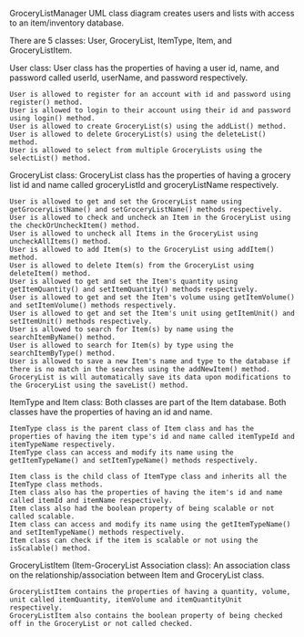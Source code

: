 GroceryListManager UML class diagram creates users and lists with access to an item/inventory database.

There are 5 classes:
    User, GroceryList, ItemType, Item, and GroceryListItem.

User class:
    User class has the properties of having a user id, name, and password called userId, userName, and password respectively.

    User is allowed to register for an account with id and password using register() method.
    User is allowed to login to their account using their id and password using login() method.
    User is allowed to create GroceryList(s) using the addList() method.
    User is allowed to delete GroceryList(s) using the deleteList() method.
    User is allowed to select from multiple GroceryLists using the selectList() method.

GroceryList class:
    GroceryList class has the properties of having a grocery list id and name called groceryListId and groceryListName respectively.

    User is allowed to get and set the GroceryList name using getGroceryListName() and setGroceryListName() methods respectively.
    User is allowed to check and uncheck an Item in the GroceryList using the checkOrUncheckItem() method.
    User is allowed to uncheck all Items in the GroceryList using uncheckAllItems() method.
    User is allowed to add Item(s) to the GroceryList using addItem() method.
    User is allowed to delete Item(s) from the GroceryList using deleteItem() method.
    User is allowed to get and set the Item's quantity using getItemQuantity() and setItemQuantity() methods respectively.
    User is allowed to get and set the Item's volume using getItemVolume() and setItemVolume() methods respectively.
    User is allowed to get and set the Item's unit using getItemUnit() and setItemUnit() methods respectively.
    User is allowed to search for Item(s) by name using the searchItemByName() method.
    User is allowed to search for Item(s) by type using the searchItemByType() method.
    User is allowed to save a new Item's name and type to the database if there is no match in the searches using the addNewItem() method.
    GroceryList is will automatically save its data upon modifications to the GroceryList using the saveList() method.

ItemType and Item class:
    Both classes are part of the Item database.
    Both classes have the properties of having an id and name.

    ItemType class is the parent class of Item class and has the properties of having the item type's id and name called itemTypeId and itemTypeName respectively.
    ItemType class can access and modify its name using the getItemTypeName() and setItemTypeName() methods respectively.

    Item class is the child class of ItemType class and inherits all the ItemType class methods.
    Item class also has the properties of having the item's id and name called itemId and itemName respectively.
    Item class also had the boolean property of being scalable or not called scalable.
    Item class can access and modify its name using the getItemTypeName() and setItemTypeName() methods respectively.
    Item class can check if the item is scalable or not using the isScalable() method.

GroceryListItem (Item-GroceryList Association class):
    An association class on the relationship/association between Item and GroceryList class.

    GroceryListItem contains the properties of having a quantity, volume, unit called itemQuantity, itemVolume and itemQuantityUnit respectively.
    GroceryListItem also contains the boolean property of being checked off in the GroceryList or not called checked.
